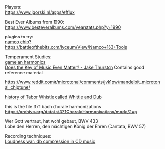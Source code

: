 Players:  
https://www.igorski.nl/apps/efflux  

Best Ever Albums from 1990:
https://www.besteveralbums.com/yearstats.php?y=1990

plugins to try:   
[namco chip?](https://euly.in/wavesynth/)   
https://battleofthebits.com/lyceum/View/Namco+163+Tools  

Temperament Studies:  
[gamelan harmonics](https://music.arts.uci.edu/abauer/148_2018/readings/Intro.gamelan.pdf)  
[Does the Key of Music Even Matter? - Jake Thurston](https://www.youtube.com/watch?v=xsv-raYq4YM) Contains good reference material.  
  

https://www.reddit.com/r/microtonal/comments/jvk1pw/mandelbit_microtonal_chiptune/  

[history of Tabor Whistle called Whittle and Dub](https://web.prm.ox.ac.uk/england/englishness-whittle-and-dub.html)  


this is the file
371 bach chorale harmonizations   
https://archive.org/details/371ChoraleHarmonisations/mode/2up 

Wer Gott vertraut, hat wohl gebaut, BWV 433  
Lobe den Herren, den mächtigen König der Ehren (Cantata, BWV 57)  

Recording techniques:  
[Loudness war: db compression in CD music](https://dr.loudness-war.info/faq)  

